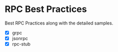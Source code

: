 # RPC Best Practices


Best RPC Practices along with the detailed samples.

- [x] grpc 
- [x] jsonrpc
- [x] rpc-stub

